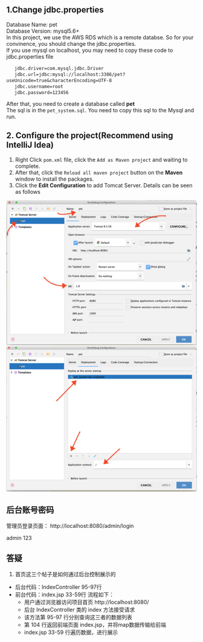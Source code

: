 
## 1.Change jdbc.properties
Database Name: pet<br>
Database Version: mysql5.6+<br>
In this project, we use the AWS RDS which is a remote databse. So for your convinence, you should change the jdbc.properties.<br>
If you use mysql on localhost, you may need to copy these code to jdbc.properties file
 
```
   jdbc.driver=com.mysql.jdbc.Driver
   jdbc.url=jdbc:mysql://localhost:3306/pet?useUnicode=true&characterEncoding=UTF-8
   jdbc.username=root
   jdbc.password=123456
```
After that, you need to create a database called <strong>pet</strong><br>
The sql is in the ``pet_system.sql``. You need to copy this sql to the Mysql and run.

## 2. Configure the project(Recommend using IntelliJ Idea)
1. Right Click ``pom.xml`` file, click the ``Add as Maven project`` and waiting to complete.
2. After that,  click the ``Reload all maven project`` button on the <strong>Maven</strong> window to install the packages.
3. Click the <strong>Edit Configuration</strong> to add Tomcat Server. Details can be seen as follows

![Alt text](https://github.com/TimurJiangShan/AntdComponent/blob/master/imageFolder/tomcat-edit.png)<br>
![Alt text](https://github.com/TimurJiangShan/AntdComponent/blob/master/imageFolder/tomcat-deploy.png)
## 后台账号密码
管理员登录页面：
http://localhost:8080/admin/login
 
admin 123

## 答疑
1. 首页这三个帖子是如何通过后台控制展示的
- 后台代码：IndexController 95-97行
- 前台代码：index.jsp  33-59行
流程如下：
    - 用户通过浏览器访问项目首页 http://localhost:8080/
    - 后台 IndexController 类的 index 方法接受请求
    - 该方法第  95-97 行分别查询这三者的数据列表
    - 第 104 行返回前端页面 index.jsp，并将map数据传输给前端
    - index.jsp 33-59 行遍历数据，进行展示


